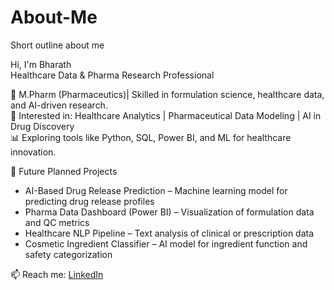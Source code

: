 # About-Me
Short outline about me


Hi, I'm Bharath  
Healthcare Data & Pharma Research Professional  

💊 M.Pharm (Pharmaceutics)| Skilled in formulation science, healthcare data, and AI-driven research.  
🧠 Interested in: Healthcare Analytics | Pharmaceutical Data Modeling | AI in Drug Discovery  
📊 Exploring tools like Python, SQL, Power BI, and ML for healthcare innovation.  

🧪 Future Planned Projects
- AI-Based Drug Release Prediction – Machine learning model for predicting drug release profiles  
- Pharma Data Dashboard (Power BI) – Visualization of formulation data and QC metrics  
- Healthcare NLP Pipeline – Text analysis of clinical or prescription data  
- Cosmetic Ingredient Classifier – AI model for ingredient function and safety categorization  

📫 Reach me: [LinkedIn](https://www.linkedin.com/in/bharath-s-901525250)
